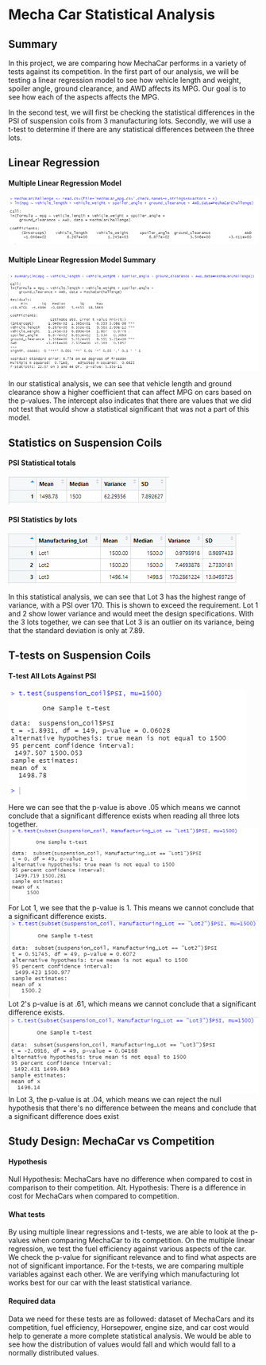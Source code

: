 # Mecha Car Statistical Analysis

## Summary
In this project, we are comparing how MechaCar performs in a variety of tests against its competition. In the first part of our analysis, we will be testing a linear regression model to see how vehicle length and weight, spoiler angle, ground clearance, and AWD affects its MPG. Our goal is to see how each of the aspects affects the MPG.

In the second test, we will first be checking the statistical differences in the PSI of suspension coils from 3 manufacturing lots. Secondly, we will use a t-test to determine if there are any statistical differences between the three lots.

## Linear Regression
#### Multiple Linear Regression Model
![Linear regression](https://github.com/benlew3/MechaCar_Statistical_Analysis/blob/main/Images/LM-formula.PNG)
#### Multiple Linear Regression Model Summary
![Multiple Regressions](https://github.com/benlew3/MechaCar_Statistical_Analysis/blob/main/Images/summary%20of%20LM.PNG)

In our statistical analysis, we can see that vehicle length and ground clearance show a higher coefficient that can affect MPG on cars based on the p-values. The intercept also indicates that there are values that we did not test that would show a statistical significant that was not a part of this model. 

## Statistics on Suspension Coils
#### PSI Statistical totals
![PSI Statistics](https://github.com/benlew3/MechaCar_Statistical_Analysis/blob/main/Images/total_summary.PNG)<br>
#### PSI Statistics by lots
![PSI stats by lot](https://github.com/benlew3/MechaCar_Statistical_Analysis/blob/main/Images/Lot_Summary.PNG)

In this statistical analysis, we can see that Lot 3 has the highest range of variance, with a PSI over 170. This is shown to exceed the requirement. Lot 1 and 2 show lower variance and would meet the design specifications. With the 3 lots together, we can see that Lot 3 is an outlier on its variance, being that the standard deviation is only at 7.89. 

## T-tests on Suspension Coils
#### T-test All Lots Against PSI
![t test](https://github.com/benlew3/MechaCar_Statistical_Analysis/blob/main/Images/t-test%20comparison.PNG)<br>
Here we can see that the p-value is above .05 which means we cannot conclude that a significant difference exists when reading all three lots together. 
![lot 1](https://github.com/benlew3/MechaCar_Statistical_Analysis/blob/main/Images/Lot1.PNG)<br>
For Lot 1, we see that the p-value is 1. This means we cannot conclude that a significant difference exists. 
![lot 2](https://github.com/benlew3/MechaCar_Statistical_Analysis/blob/main/Images/Lot%202.PNG)<br>
Lot 2's p-value is at .61, which means we cannot conclude that a significant difference exists. 
![lot 3](https://github.com/benlew3/MechaCar_Statistical_Analysis/blob/main/Images/lot%203.PNG)<br>
In Lot 3, the p-value is at .04, which means we can reject the null hypothesis that there's no difference between the means and conclude that a significant difference does exist

## Study Design: MechaCar vs Competition
#### Hypothesis
Null Hypothesis: MechaCars have no difference when compared to cost in comparison to their competition. <be>
Alt. Hypothesis: There is a difference in cost for MechaCars when compared to competition.

#### What tests
By using multiple linear regressions and t-tests, we are able to look at the p-values when comparing MechaCar to its competition. 
On the multiple linear regression, we test the fuel efficiency against various aspects of the car. We check the p-value for significant relevance and to find what aspects are not of significant importance. For the t-tests, we are comparing multiple variables against each other. We are verifying which manufacturing lot works best for our car with the least statistical variance.

#### Required data
Data we need for these tests are as followed: dataset of MechaCars and its competition, fuel efficiency, Horsepower, engine size, and car cost would help to generate a more complete statistical analysis. We would be able to see how the distribution of values would fall and which would fall to a normally distributed values. 
